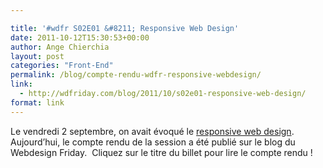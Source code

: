```yaml
---

title: '#wdfr S02E01 &#8211; Responsive Web Design'
date: 2011-10-12T15:30:53+00:00
author: Ange Chierchia
layout: post
categories: "Front-End"
permalink: /blog/compte-rendu-wdfr-responsive-webdesign/
link:
  - http://wdfriday.com/blog/2011/10/s02e01-responsive-web-design/
format: link
---
```

Le vendredi 2 septembre, on avait évoqué le <a href="http://wdfriday.com/blog/2011/10/s02e01-responsive-web-design/" target="_blank">responsive web design</a>. Aujourd&rsquo;hui, le compte rendu de la session a été publié sur le blog du Webdesign Friday.  Cliquez sur le titre du billet pour lire le compte rendu !
